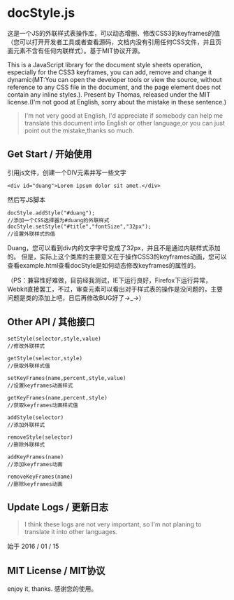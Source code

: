 # docStyle.js

这是一个JS的外联样式表操作库，可以动态增删、修改CSS3的keyframes的值（您可以打开开发者工具或者查看源码，文档内没有引用任何CSS文件，并且页面元素不含有任何内联样式）。基于MIT协议开源。

This is a JavaScript library for the document style sheets operation, especially for the CSS3 keyframes, you can add, remove and change it dynamic(MT:You can open the developer tools or view the source, without reference to any CSS file in the document, and the page element does not contain any inline styles.). Present by Thomas, released under the MIT license.(I'm not good at English, sorry about the mistake in these sentence.)

> I'm not very good at English, I'd appreciate if somebody can help me translate this document into English or other language,or you can just point out the mistake,thanks so much.


## Get Start / 开始使用

引用js文件，创建一个DIV元素并写一些文字

    <div id="duang">Lorem ipsum dolor sit amet.</div>

然后写JS脚本

    docStyle.addStyle("#duang");
    //添加一个CSS选择器为#duang的外联样式
	docStyle.setStyle("#title","fontSize","32px");
	//设置外联样式的值

Duang，您可以看到div内的文字字号变成了32px，并且不是通过内联样式添加的。
但是，实际上这个类库的主要意义在于操作CSS3的keyframes动画，您可以查看example.html查看docStyle是如何动态修改keyframes的属性的。


（PS：兼容性好难做，目前经我测试，IE下运行良好，Firefox下运行异常，Webkit直接罢工，不过，审查元素可以看出对于样式表的操作是没问题的，主要问题是类的添加上吧，日后再修改BUG好了→_→）

## Other API / 其他接口

    setStyle(selector,style,value)
    //修改外联样式
    
	getStyle(selector,style)
	//获取外联样式值
	
	setKeyFrames(name,percent,style,value)
	//设置keyframes动画样式
	
	getKeyFrames(name,percent,style)
	//获取keyframes动画样式值
	
	addStyle(selector)
	//添加外联样式
	
	removeStyle(selector)
	//删除外联样式
	
	addKeyFrames(name)
	//添加keyframes动画
	
	removeKeyFrames(name)
	//删除keyframes动画

## Update Logs / 更新日志
> I think these logs are not very important, so I'm not planing to translate it into other languages.

始于 2016 / 01 / 15

## MIT License / MIT协议

enjoy it, thanks.
感谢您的使用。